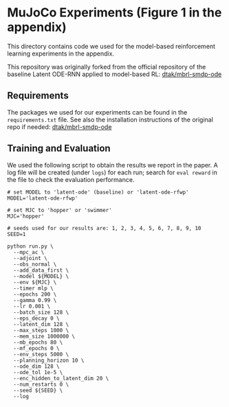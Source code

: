 # MuJoCo Experiments (Figure 1 in the appendix)

This directory contains code we used for the model-based reinforcement learning experiments in the appendix.

This repository was originally forked from the official repository of the baseline Latent ODE-RNN applied to model-based RL: [dtak/mbrl-smdp-ode](https://github.com/dtak/mbrl-smdp-ode)

## Requirements
The packages we used for our experiments can be found in the `requirements.txt` file.
See also the installation instructions of the original repo if needed: [dtak/mbrl-smdp-ode](https://github.com/dtak/mbrl-smdp-ode)
## Training and Evaluation
We used the following script to obtain the results we report in the paper. A log file will be created (under `logs`) for each run; search for `eval reward` in the file to check the evaluation performance.

```
# set MODEL to 'latent-ode' (baseline) or 'latent-ode-rfwp'
MODEL='latent-ode-rfwp'

# set MJC to 'hopper' or 'swimmer'
MJC='hopper'

# seeds used for our results are: 1, 2, 3, 4, 5, 6, 7, 8, 9, 10
SEED=1

python run.py \
  --mpc_ac \
  --adjoint \
  --obs_normal \
  --add_data_first \
  --model ${MODEL} \
  --env ${MJC} \
  --timer mlp \
  --epochs 200 \
  --gamma 0.99 \
  --lr 0.001 \
  --batch_size 128 \
  --eps_decay 0 \
  --latent_dim 128 \
  --max_steps 1000 \
  --mem_size 1000000 \
  --mb_epochs 80 \
  --mf_epochs 0 \
  --env_steps 5000 \
  --planning_horizon 10 \
  --ode_dim 128 \
  --ode_tol 1e-5 \
  --enc_hidden_to_latent_dim 20 \
  --num_restarts 0 \
  --seed ${SEED} \
  --log
```
